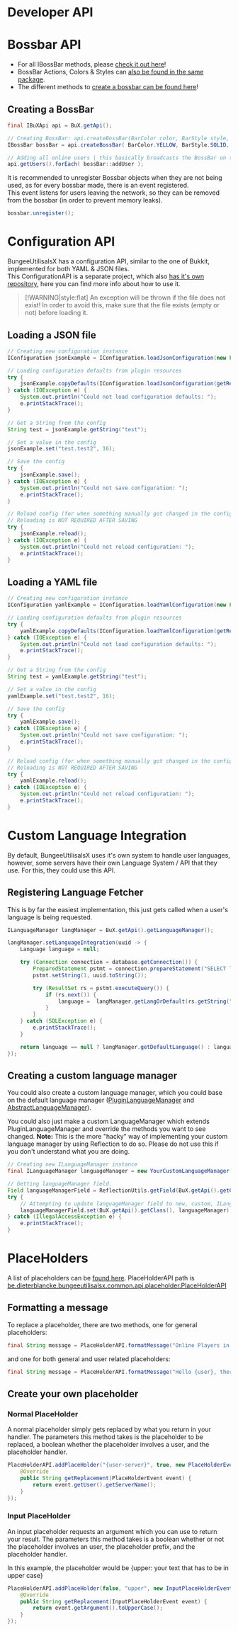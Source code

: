 # Developer API

# Bossbar API
* For all IBossBar methods, please [check it out here](https://git.dieterblancke.xyz/dbsoftwares/BungeeUtilisalsX/blob/master/api/src/main/java/com/dbsoftwares/bungeeutilisals/api/bossbar/IBossBar.java)!
* BossBar Actions, Colors & Styles can [also be found in the same package](https://git.dieterblancke.xyz/dbsoftwares/BungeeUtilisalsX/tree/master/api/src/main/java/com/dbsoftwares/bungeeutilisals/api/bossbar).
* The different methods to [create a bossbar can be found here](https://git.dieterblancke.xyz/dbsoftwares/BungeeUtilisalsX/blob/master/api/src/main/java/com/dbsoftwares/bungeeutilisals/api/BUAPI.java#L236-258)!

## Creating a BossBar
```java
final IBuXApi api = BuX.getApi();

// Creating BossBar: api.createBossBar(BarColor color, BarStyle style, float progress, BaseComponent[] message)
IBossBar bossBar = api.createBossBar( BarColor.YELLOW, BarStyle.SOLID, 0.0F, Utils.format( "&aExample Message ..." ) );

// Adding all online users | this basically broadcasts the BossBar on the local proxy
api.getUsers().forEach( bossBar::addUser );
```

It is recommended to unregister Bossbar objects when they are not being used, as for every bossbar made, there is an event registered. <br>
This event listens for users leaving the network, so they can be removed from the bossbar (in order to prevent memory leaks).

```java
bossbar.unregister();
```

# Configuration API
BungeeUtilisalsX has a configuration API, similar to the one of Bukkit, implemented for both YAML & JSON files. <br>
This ConfigurationAPI is a separate project, which also [has it's own repository](https://git.dieterblancke.xyz/dbsoftwares/ConfigurationAPI/blob/master/README.md), here you can find more info about how to use it.

> [!WARNING|style:flat]
> An exception will be thrown if the file does not exist! In order to avoid this, make sure that the file exists (empty or not) before loading it.

## Loading a JSON file
```java
// Creating new configuration instance
IConfiguration jsonExample = IConfiguration.loadJsonConfiguration(new File(getDataFolder(), "jsonExample.json"));

// Loading configuration defaults from plugin resources
try {
    jsonExample.copyDefaults(IConfiguration.loadJsonConfiguration(getResourceAsStream("jsonExample.json")));
} catch (IOException e) {
    System.out.println("Could not load configuration defaults: ");
    e.printStackTrace();
}

// Get a String from the config
String test = jsonExample.getString("test");

// Set a value in the config
jsonExample.set("test.test2", 16);

// Save the config
try {
    jsonExample.save();
} catch (IOException e) {
    System.out.println("Could not save configuration: ");
    e.printStackTrace();
}

// Reload config (for when something manually got changed in the configuration)
// Reloading is NOT REQUIRED AFTER SAVING
try {
    jsonExample.reload();
} catch (IOException e) {
    System.out.println("Could not reload configuration: ");
    e.printStackTrace();
}
```

## Loading a YAML file
```java
// Creating new configuration instance
IConfiguration yamlExample = IConfiguration.loadYamlConfiguration(new File(getDataFolder(), "yamlExample.yml"));

// Loading configuration defaults from plugin resources
try {
    yamlExample.copyDefaults(IConfiguration.loadYamlConfiguration(getResourceAsStream("yamlExample.yml")));
} catch (IOException e) {
    System.out.println("Could not load configuration defaults: ");
    e.printStackTrace();
}

// Get a String from the config
String test = yamlExample.getString("test");

// Set a value in the config
yamlExample.set("test.test2", 16);

// Save the config
try {
    yamlExample.save();
} catch (IOException e) {
    System.out.println("Could not save configuration: ");
    e.printStackTrace();
}

// Reload config (for when something manually got changed in the configuration)
// Reloading is NOT REQUIRED AFTER SAVING
try {
    yamlExample.reload();
} catch (IOException e) {
    System.out.println("Could not reload configuration: ");
    e.printStackTrace();
}
```

# Custom Language Integration
By default, BungeeUtilisalsX uses it's own system to handle user languages, however, some servers have their own Language System / API that they use. For this, they could use this API.

## Registering Language Fetcher
This is by far the easiest implementation, this just gets called when a user's language is being requested.
```java
ILanguageManager langManager = BuX.getApi().getLanguageManager();

langManager.setLanguageIntegration(uuid -> {
    Language language = null;

    try (Connection connection = database.getConnection()) {
        PreparedStatement pstmt = connection.prepareStatement("SELECT lang FROM users WHERE uuid = ?;");
        pstmt.setString(1, uuid.toString());

        try (ResultSet rs = pstmt.executeQuery()) {
            if (rs.next()) {
                language =  langManager.getLangOrDefault(rs.getString("lang"));
            }
        }
    } catch (SQLException e) {
        e.printStackTrace();
    }

    return language == null ? langManager.getDefaultLanguage() : language;
});
```

## Creating a custom language manager
You could also create a custom language manager, which you could base on the default language manager ([PluginLanguageManager](https://github.com/dieterblancke/BungeeUtilisalsX/blob/master/common/src/main/java/com/dbsoftwares/bungeeutilisals/language/PluginLanguageManager.java) and [AbstractLanguageManager](https://github.com/dieterblancke/BungeeUtilisalsX/blob/master/bungee/src/main/java/com/dbsoftwares/bungeeutilisals/language/AbstractLanguageManager.java)).

You could also just make a custom LanguageManager which extends PluginLanguageManager and override the methods you want to see changed.
**Note:** This is the more "hacky" way of implementing your custom language manager by using Reflection to do so. Please do not use this if you don't understand what you are doing.
```java
// Creating new ILanguageManager instance
final ILanguageManager languageManager = new YourCustomLanguageManager();

// Getting languageManager field.
Field languageManagerField = ReflectionUtils.getField(BuX.getApi().getClass(), "languageManager");
try {
    // Attempting to update languageManager field to new, custom, ILanguageManager instance.
    languageManagerField.set(BuX.getApi().getClass(), languageManager);
} catch (IllegalAccessException e) {
    e.printStackTrace();
}
```

# PlaceHolders
A list of placeholders can be [found here](placeholders.md).
PlaceHolderAPI path is [be.dieterblancke.bungeeutilisalsx.common.api.placeholder.PlaceHolderAPI](https://github.com/dieterblancke/BungeeUtilisalsX/blob/master/common/src/main/java/be/dieterblancke/bungeeutilisalsx/common/api/placeholder/PlaceHolderAPI.java) 

## Formatting a message
To replace a placeholder, there are two methods, one for general placeholders:
```java
final String message = PlaceHolderAPI.formatMessage("Online Players in our lobby: {getcount: Lobby1}");
```
and one for both general and user related placeholders:
```java
final String message = PlaceHolderAPI.formatMessage("Hello {user}, there are {getcount: Lobby1} players in our lobby!");
```

## Create your own placeholder
### Normal PlaceHolder
A normal placeholder simply gets replaced by what you return in your handler.
The parameters this method takes is the placeholder to be replaced, a boolean whether the placeholder involves a user, and the placeholder handler.

```java
PlaceHolderAPI.addPlaceHolder("{user-server}", true, new PlaceHolderEventHandler() {
    @Override
    public String getReplacement(PlaceHolderEvent event) {
        return event.getUser().getServerName();
    }
});
```

### Input PlaceHolder
An input placeholder requests an argument which you can use to return your result.
The parameters this method takes is a boolean whether or not the placeholder involves an user, the placeholder prefix, and the placeholder handler.

In this example, the placeholder would be {upper: your text that has to be in upper case}
```java
PlaceHolderAPI.addPlaceHolder(false, "upper", new InputPlaceHolderEventHandler() {
    @Override
    public String getReplacement(InputPlaceHolderEvent event) {
        return event.getArgument().toUpperCase();
    }
});
```
